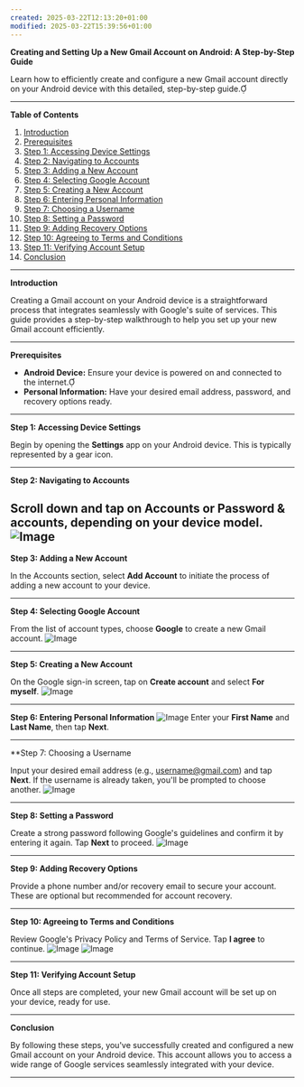 ```yaml
---
created: 2025-03-22T12:13:20+01:00
modified: 2025-03-22T15:39:56+01:00
---
```


**Creating and Setting Up a New Gmail Account on Android: A Step-by-Step Guide**

Learn how to efficiently create and configure a new Gmail account directly on your Android device with this detailed, step-by-step guide.

---

**Table of Contents**

1. [Introduction](#introduction)
2. [Prerequisites](#prerequisites)
3. [Step 1: Accessing Device Settings](#step-1-accessing-device-settings)
4. [Step 2: Navigating to Accounts](#step-2-navigating-to-accounts)
5. [Step 3: Adding a New Account](#step-3-adding-a-new-account)
6. [Step 4: Selecting Google Account](#step-4-selecting-google-account)
7. [Step 5: Creating a New Account](#step-5-creating-a-new-account)
8. [Step 6: Entering Personal Information](#step-6-entering-personal-information)
9. [Step 7: Choosing a Username](#step-7-choosing-a-username)
10. [Step 8: Setting a Password](#step-8-setting-a-password)
11. [Step 9: Adding Recovery Options](#step-9-adding-recovery-options)
12. [Step 10: Agreeing to Terms and Conditions](#step-10-agreeing-to-terms-and-conditions)
13. [Step 11: Verifying Account Setup](#step-11-verifying-account-setup)
14. [Conclusion](#conclusion)

---

**Introduction**

Creating a Gmail account on your Android device is a straightforward process that integrates seamlessly with Google's suite of services. This guide provides a step-by-step walkthrough to help you set up your new Gmail account efficiently.

---

**Prerequisites**

- **Android Device:** Ensure your device is powered on and connected to the internet.
- **Personal Information:** Have your desired email address, password, and recovery options ready.

---

**Step 1: Accessing Device Settings**

Begin by opening the **Settings** app on your Android device. This is typically represented by a gear icon.



---

**Step 2: Navigating to Accounts**

Scroll down and tap on **Accounts** or **Password & accounts**, depending on your device model.
![Image](./08c9044417cdb9ed2fa30c333095d9fd.png) 
---

**Step 3: Adding a New Account**

In the Accounts section, select **Add Account** to initiate the process of adding a new account to your device.



---

**Step 4: Selecting Google Account**

From the list of account types, choose **Google** to create a new Gmail account. ![Image](./566cf5fcb4acd0170841a0c06716c076.png) 



---

**Step 5: Creating a New Account**

On the Google sign-in screen, tap on **Create account** and select **For myself**.
![Image](./3644f69b644bb33c373eb83e77d36891.png) 

---

**Step 6: Entering Personal Information**
![Image](./9d79ec34be4674ee52e9906cbe032e15.png) 
Enter your **First Name** and **Last Name**, then tap **Next**. 



---

**Step 7: Choosing a Username 

Input your desired email address (e.g., username@gmail.com) and tap **Next**. If the username is already taken, you'll be prompted to choose another. 
![Image](./90a4e83850929bc34e889e4bb492cbd9.png) 



---

**Step 8: Setting a Password**

Create a strong password following Google's guidelines and confirm it by entering it again. Tap **Next** to proceed.
![Image](./1166d6482d33cc04bea11e7db4588665.png) 


---

**Step 9: Adding Recovery Options**

Provide a phone number and/or recovery email to secure your account. These are optional but recommended for account recovery.



---

**Step 10: Agreeing to Terms and Conditions**

Review Google's Privacy Policy and Terms of Service. Tap **I agree** to continue.
![Image](./58f0f26ac5f52fac77d507c755821c20.png) ![Image](./a446e7d3ab84bc76dd66e2372038b3b9.png) 

---

**Step 11: Verifying Account Setup**

Once all steps are completed, your new Gmail account will be set up on your device, ready for use.


---

**Conclusion**

By following these steps, you've successfully created and configured a new Gmail account on your Android device. This account allows you to access a wide range of Google services seamlessly integrated with your device.

---
